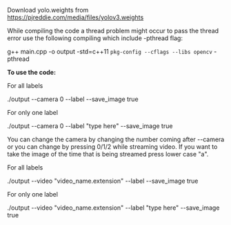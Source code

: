 Download yolo.weights from https://pjreddie.com/media/files/yolov3.weights

While compiling the code a thread problem might occur to pass the thread error use the following compiling which include -pthread flag:

g++ main.cpp -o output -std=c++11 `pkg-config --cflags --libs opencv` -pthread

__To use the code:__

For all labels

./output --camera 0 --label --save_image true

For only one label

./output --camera 0 --label "type here" --save_image true

You can change the camera by changing the number coming after --camera or you can change by pressing 0/1/2 while streaming video. If you want to take the image of the time that is being streamed press lower case "a". 

For all labels

./output --video "video_name.extension" --label --save_image true

For only one label

./output --video "video_name.extension" --label "type here" --save_image true
